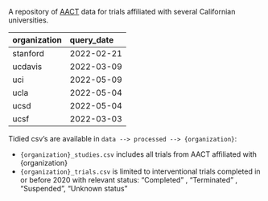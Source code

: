 
<!-- README.md is generated from README.Rmd. Please edit that file -->

A repository of [AACT](https://aact.ctti-clinicaltrials.org/) data for
trials affiliated with several Californian universities.

| organization | query_date |
|:-------------|:-----------|
| stanford     | 2022-02-21 |
| ucdavis      | 2022-03-09 |
| uci          | 2022-05-09 |
| ucla         | 2022-05-04 |
| ucsd         | 2022-05-04 |
| ucsf         | 2022-03-03 |

Tidied csv’s are available in `data --> processed --> {organization}`:

-   `{organization}_studies.csv` includes all trials from AACT
    affiliated with {organization}
-   `{organization}_trials.csv` is limited to interventional trials
    completed in or before 2020 with relevant status: “Completed” ,
    “Terminated” , “Suspended”, “Unknown status”
